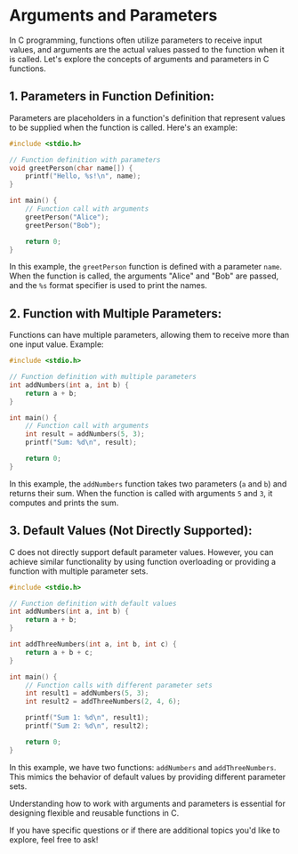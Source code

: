 # Arguments and Parameters

In C programming, functions often utilize parameters to receive input values, and arguments are the actual values passed
to the function when it is called. Let's explore the concepts of arguments and parameters in C functions.

## 1. Parameters in Function Definition:

Parameters are placeholders in a function's definition that represent values to be supplied when the function is called.
Here's an example:

```c
#include <stdio.h>

// Function definition with parameters
void greetPerson(char name[]) {
    printf("Hello, %s!\n", name);
}

int main() {
    // Function call with arguments
    greetPerson("Alice");
    greetPerson("Bob");

    return 0;
}
```

In this example, the `greetPerson` function is defined with a parameter `name`. When the function is called, the
arguments "Alice" and "Bob" are passed, and the `%s` format specifier is used to print the names.

## 2. Function with Multiple Parameters:

Functions can have multiple parameters, allowing them to receive more than one input value. Example:

```c
#include <stdio.h>

// Function definition with multiple parameters
int addNumbers(int a, int b) {
    return a + b;
}

int main() {
    // Function call with arguments
    int result = addNumbers(5, 3);
    printf("Sum: %d\n", result);

    return 0;
}
```

In this example, the `addNumbers` function takes two parameters (`a` and `b`) and returns their sum. When the function
is called with arguments `5` and `3`, it computes and prints the sum.

## 3. Default Values (Not Directly Supported):

C does not directly support default parameter values. However, you can achieve similar functionality by using function
overloading or providing a function with multiple parameter sets.

```c
#include <stdio.h>

// Function definition with default values
int addNumbers(int a, int b) {
    return a + b;
}

int addThreeNumbers(int a, int b, int c) {
    return a + b + c;
}

int main() {
    // Function calls with different parameter sets
    int result1 = addNumbers(5, 3);
    int result2 = addThreeNumbers(2, 4, 6);

    printf("Sum 1: %d\n", result1);
    printf("Sum 2: %d\n", result2);

    return 0;
}
```

In this example, we have two functions: `addNumbers` and `addThreeNumbers`. This mimics the behavior of default values
by providing different parameter sets.

Understanding how to work with arguments and parameters is essential for designing flexible and reusable functions in C.

If you have specific questions or if there are additional topics you'd like to explore, feel free to ask!